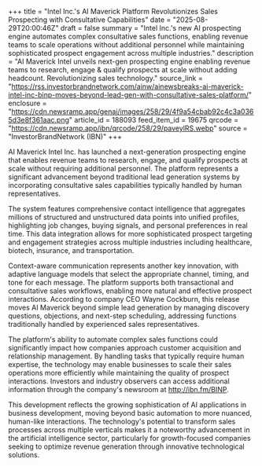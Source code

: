 +++
title = "Intel Inc.'s AI Maverick Platform Revolutionizes Sales Prospecting with Consultative Capabilities"
date = "2025-08-29T20:00:46Z"
draft = false
summary = "Intel Inc.'s new AI prospecting engine automates complex consultative sales functions, enabling revenue teams to scale operations without additional personnel while maintaining sophisticated prospect engagement across multiple industries."
description = "AI Maverick Intel unveils next-gen prospecting engine enabling revenue teams to research, engage & qualify prospects at scale without adding headcount. Revolutionizing sales technology."
source_link = "https://rss.investorbrandnetwork.com/ainw/ainewsbreaks-ai-maverick-intel-inc-binp-moves-beyond-lead-gen-with-consultative-sales-platform/"
enclosure = "https://cdn.newsramp.app/genai/images/258/29/4f9a54cbab92c4c3a0365d3e8f361aac.png"
article_id = 188093
feed_item_id = 19675
qrcode = "https://cdn.newsramp.app/ibn/qrcode/258/29/paveylRS.webp"
source = "InvestorBrandNetwork (IBN)"
+++

<p>AI Maverick Intel Inc. has launched a next-generation prospecting engine that enables revenue teams to research, engage, and qualify prospects at scale without requiring additional personnel. The platform represents a significant advancement beyond traditional lead generation systems by incorporating consultative sales capabilities typically handled by human representatives.</p><p>The system features comprehensive contact intelligence that aggregates millions of structured and unstructured data points into unified profiles, highlighting job changes, buying signals, and personal preferences in real time. This data integration allows for more sophisticated prospect targeting and engagement strategies across multiple industries including healthcare, biotech, insurance, and transportation.</p><p>Context-aware communication represents another key innovation, with adaptive language models that select the appropriate channel, timing, and tone for each message. The platform supports both transactional and consultative sales workflows, enabling more natural and effective prospect interactions. According to company CEO Wayne Cockburn, this release moves AI Maverick beyond simple lead generation by managing discovery questions, objections, and next-step scheduling, addressing functions traditionally handled by experienced sales representatives.</p><p>The platform's ability to automate complex sales functions could significantly impact how companies approach customer acquisition and relationship management. By handling tasks that typically require human expertise, the technology may enable businesses to scale their sales operations more efficiently while maintaining the quality of prospect interactions. Investors and industry observers can access additional information through the company's newsroom at <a href="http://ibn.fm/BINP" rel="nofollow" target="_blank">http://ibn.fm/BINP</a>.</p><p>This development reflects the growing sophistication of AI applications in business development, moving beyond basic automation to more nuanced, human-like interactions. The technology's potential to transform sales processes across multiple verticals makes it a noteworthy advancement in the artificial intelligence sector, particularly for growth-focused companies seeking to optimize revenue generation through innovative technological solutions.</p>